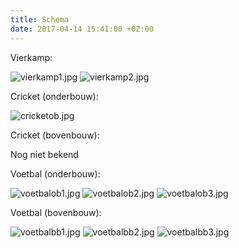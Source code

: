 ```yaml
---
title: Schema
date: 2017-04-14 15:41:00 +02:00
---
```


Vierkamp:

![vierkamp1.jpg](/uploads/vierkamp1.jpg)
![vierkamp2.jpg](/uploads/vierkamp2.jpg)

Cricket (onderbouw):

![cricketob.jpg](/uploads/cricketob.jpg)

Cricket (bovenbouw):

Nog niet bekend

Voetbal (onderbouw):

![voetbalob1.jpg](/uploads/voetbalob1.jpg)
![voetbalob2.jpg](/uploads/voetbalob2.jpg)
![voetbalob3.jpg](/uploads/voetbalob3.jpg)

Voetbal (bovenbouw):

![voetbalbb1.jpg](/uploads/voetbalbb1.jpg)
![voetbalbb2.jpg](/uploads/voetbalbb2.jpg)
![voetbalbb3.jpg](/uploads/voetbalbb3.jpg)